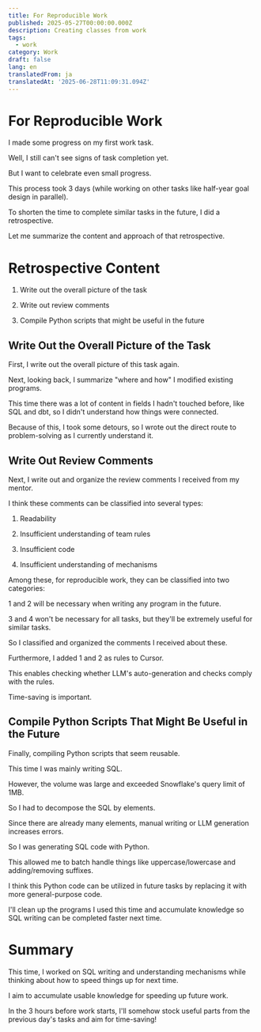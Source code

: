 ```yaml
---
title: For Reproducible Work
published: 2025-05-27T00:00:00.000Z
description: Creating classes from work
tags:
  - work
category: Work
draft: false
lang: en
translatedFrom: ja
translatedAt: '2025-06-28T11:09:31.094Z'
---
```


# For Reproducible Work

I made some progress on my first work task.

Well, I still can't see signs of task completion yet.

But I want to celebrate even small progress.

This process took 3 days (while working on other tasks like half-year goal design in parallel).

To shorten the time to complete similar tasks in the future, I did a retrospective.

Let me summarize the content and approach of that retrospective.

# Retrospective Content


1. Write out the overall picture of the task

2. Write out review comments

3. Compile Python scripts that might be useful in the future

## Write Out the Overall Picture of the Task

First, I write out the overall picture of this task again.

Next, looking back, I summarize "where and how" I modified existing programs.

This time there was a lot of content in fields I hadn't touched before, like SQL and dbt, so I didn't understand how things were connected.

Because of this, I took some detours, so I wrote out the direct route to problem-solving as I currently understand it.

## Write Out Review Comments

Next, I write out and organize the review comments I received from my mentor.

I think these comments can be classified into several types:

1. Readability

2. Insufficient understanding of team rules

3. Insufficient code

4. Insufficient understanding of mechanisms


Among these, for reproducible work, they can be classified into two categories:

1 and 2 will be necessary when writing any program in the future.

3 and 4 won't be necessary for all tasks, but they'll be extremely useful for similar tasks.

So I classified and organized the comments I received about these.

Furthermore, I added 1 and 2 as rules to Cursor.

This enables checking whether LLM's auto-generation and checks comply with the rules.

Time-saving is important.

## Compile Python Scripts That Might Be Useful in the Future

Finally, compiling Python scripts that seem reusable.

This time I was mainly writing SQL.

However, the volume was large and exceeded Snowflake's query limit of 1MB.

So I had to decompose the SQL by elements.

Since there are already many elements, manual writing or LLM generation increases errors.

So I was generating SQL code with Python.

This allowed me to batch handle things like uppercase/lowercase and adding/removing suffixes.

I think this Python code can be utilized in future tasks by replacing it with more general-purpose code.

I'll clean up the programs I used this time and accumulate knowledge so SQL writing can be completed faster next time.

# Summary

This time, I worked on SQL writing and understanding mechanisms while thinking about how to speed things up for next time.

I aim to accumulate usable knowledge for speeding up future work.

In the 3 hours before work starts, I'll somehow stock useful parts from the previous day's tasks and aim for time-saving!
